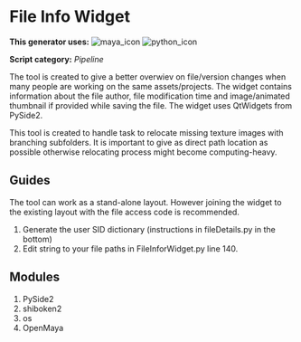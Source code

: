 # File Info Widget
**This generator uses:** ![maya_icon](https://user-images.githubusercontent.com/44114036/192157730-b543643b-b461-447d-9779-70ba59b347d5.png)
![python_icon](https://user-images.githubusercontent.com/44114036/192157734-130bc0eb-741e-4805-9f56-1a00bc179fc3.png)


**Script category:** *Pipeline*

The tool is created to give a better overwiev on file/version changes when many people are working on the same assets/projects. The widget contains information about the file author, file modification time and image/animated thumbnail if provided while saving the file. The widget uses QtWidgets from PySide2.



This tool is created to handle task to relocate missing texture images with branching subfolders. It is important to give as direct path location as possible otherwise relocating process might become computing-heavy.


## Guides
The tool can work as a stand-alone layout. However joining the widget to the existing layout with the file access code is recommended.

1. Generate the user SID dictionary (instructions in fileDetails.py in the bottom)
2. Edit string to your file paths in FileInforWidget.py line 140.

## Modules
1. PySide2
2. shiboken2
3. os
4. OpenMaya